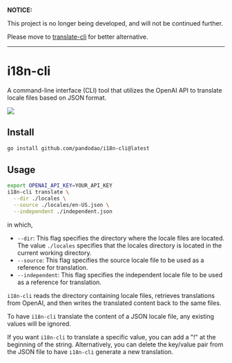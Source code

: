 **NOTICE:** 

This project is no longer being developed, and will not be continued further.

Please move to [translate-cli](https://github.com/quailyquaily/translate-cli) for better alternative.

---

# i18n-cli

A command-line interface (CLI) tool that utilizes the OpenAI API to translate locale files based on JSON format.

![](./screenshot.webp)

## Install

```bash
go install github.com/pandodao/i18n-cli@latest
```

## Usage

```bash
export OPENAI_API_KEY=YOUR_API_KEY
i18n-cli translate \
  --dir ./locales \
  --source ./locales/en-US.json \
  --independent ./independent.json
```

in which,

- `--dir`: This flag specifies the directory where the locale files are located. The value `./locales` specifies that the locales directory is located in the current working directory.
- `--source`: This flag specifies the source locale file to be used as a reference for translation. 
- `--independent`: This flag specifies the independent locale file to be used as a reference for translation. 

`i18n-cli` reads the directory containing locale files, retrieves translations from OpenAI, and then writes the translated content back to the same files.

To have `i18n-cli` translate the content of a JSON locale file, any existing values will be ignored. 

If you want `i18n-cli` to translate a specific value, you can add a "!" at the beginning of the string. Alternatively, you can delete the key/value pair from the JSON file to have `i18n-cli` generate a new translation.
